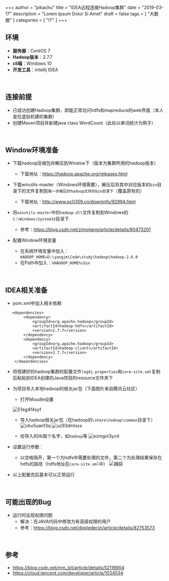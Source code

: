  +++
author = "pikachu"
title = "IDEA远程连接Hadoop集群"
date = "2019-03-17"
description = "Lorem Ipsum Dolor Si Amet"
draft = false
tags = [
    "大数据"
]
categories = [
    "IT"
]
+++


## 环境
- **服务器**：CentOS 7
- **Hadoop版本**：2.7.7
- **cli端**：Windows 10
- **开发工具**：intellij IDEA

<br>

## 连接前提
- 已成功创建Hadoop集群，即能正常访问hdfs和mapreduce的web界面（本人是在虚拟机建的集群）
- 创建Maven项目并新建java  class WordCount（此处以单词统计为例子）

<br>

## Window环境准备
- 下载hadoop压缩包并解压到Window下（版本为集群所用的hadoop版本）
    - 下载地址：https://hadoop.apache.org/releases.html
    
- 下载winutils-master（Windows环境需要），解压后将其中对应版本的`bin`目录下的文件复制到`第一步解压的hadoop文件的bin目录下`（覆盖原有的）
    - 下载地址：http://www.pc0359.cn/downinfo/92994.html

- 将`winutils-master`中的`hadoop.dll`文件复制到Windows的`C:\Windows\System32`目录下
    - 参考：https://blog.csdn.net/zimojiang/article/details/80473201

- 配置Window环境变量
    - 在系统环境变量中加入：`HADOOP_HOME=D:\yangjm\Code\study\hadoop\hadoop-2.6.0`
    - 在Path中加入：`%HADOOP_HOME%\bin`

<br>

## IDEA相关准备
- pom.xml中加入相关依赖
```
   <dependencies>
        <dependency>
            <groupId>org.apache.hadoop</groupId>
            <artifactId>hadoop-hdfs</artifactId>
            <version>2.7.7</version>
        </dependency>
        <dependency>
            <groupId>org.apache.hadoop</groupId>
            <artifactId>hadoop-client</artifactId>
            <version>2.7.7</version>
        </dependency>
    </dependencies>
```

- 将搭建好的hadoop集群的配置文件`log4j.properties`和`core-site.xml`复制后粘贴到IDEA创建的Java项目的resource文件夹下

- 为项目导入本地hadoop的相关jar包（下面图片来自腾讯云社区）
    - 打开Moudle设置
    
    ![51eg4f4syf](https://user-images.githubusercontent.com/38284818/54491462-c626d100-48f9-11e9-9143-b160e69421b2.png)

    - 导入hadoop相关jar包（在hadoop的`\share\hadoop\common`目录下）
    ![vbu5uan13q](https://user-images.githubusercontent.com/38284818/54491471-cc1cb200-48f9-11e9-827a-0146d01dede8.jpg)
    ![uz93dmlsxx](https://user-images.githubusercontent.com/38284818/54491475-cfb03900-48f9-11e9-90b4-e5ac094fd299.png)

    - 给导入的lib取个名字，如`hadoop`等
    ![ezmgol3yz4](https://user-images.githubusercontent.com/38284818/54491477-d048cf80-48f9-11e9-8994-3a9d11974da6.png)

- 设置运行参数：
    - 以空格隔开，第一个为hdfs中需要处理的文件，第二个为处理结果保存在hdfs的路径（hdfs地址在`core-site.xml`中）
    ![捕获](https://user-images.githubusercontent.com/38284818/54491663-1c484400-48fb-11e9-9010-22eb96d7ad91.JPG)

- 以上配置完后基本可以正常运行

<br>

## 可能出现的Bug
- 运行时出现权限问题
    - 解决：在JAVA代码中修改为有高级权限的用户
    - 参考：https://blog.csdn.net/diqijiederizi/article/details/82753573

<br>

## 参考
- https://blog.csdn.net/mm_bit/article/details/52118904
- https://cloud.tencent.com/developer/article/1024534